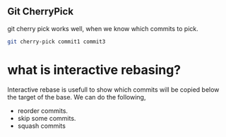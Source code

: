 ## Git CherryPick

git cherry pick works well, when we know which commits to pick.

```bash
git cherry-pick commit1 commit3
```

# what is interactive rebasing?

Interactive rebase is usefull to show which commits will be copied
below the target of the base. We can do the following,
- reorder commits.
- skip some commits.
- squash commits
